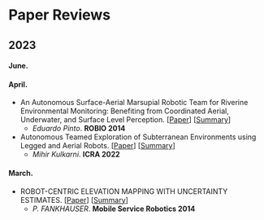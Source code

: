 # Paper Reviews

## 2023

#### June.

#### April.
- An Autonomous Surface-Aerial Marsupial Robotic Team for Riverine Environmental Monitoring: Benefiting from Coordinated Aerial, Underwater, and Surface Level Perception. [[Paper](https://doi.org/10.1109/ROBIO.2014.7090371)] [[Summary](https://github.com/JunghwanRo/Paper-Review/blob/main/Reviews/An%20Autonomous%20Surface-Aerial%20Marsupial%20Robotic%20Team%20for%20Riverine%20Environmental%20Monitoring:%20Benefiting%20from%20Coordinated%20Aerial%2C%20Underwater%2C%20and%20Surface%20Level%20Perception.md)]
  - *Eduardo Pinto*. **ROBIO 2014**
- Autonomous Teamed Exploration of Subterranean Environments using Legged and Aerial Robots. [[Paper](https://doi.org/10.1109/ICRA46639.2022.9812401)] [[Summary](https://github.com/JunghwanRo/Paper-Review/blob/main/Reviews/Autonomous%20Teamed%20Exploration%20of%20Subterranean%20Environments%20using%20Legged%20and%20Aerial%20Robots.md)]
  - *Mihir Kulkarni*. **ICRA 2022**

#### March.
- ROBOT-CENTRIC ELEVATION MAPPING WITH UNCERTAINTY ESTIMATES. [[Paper](https://doi.org/10.1142/9789814623353_0051)] [[Summary](https://github.com/JunghwanRo/Paper-Review/blob/main/Reviews/ROBOT-CENTRIC%20ELEVATION%20MAPPING%20WITH%20UNCERTAINTY%20ESTIMATES.md)]
  - *P. FANKHAUSER*. **Mobile Service Robotics 2014**
